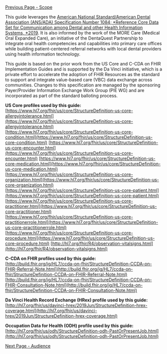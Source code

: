 [Previous Page - Scope](scope.html)

This guide leverages the [American National Standard/American Dental Association (ANS/ADA) Specification Number 1084; *Reference Core Data Set for Communication among Dental and other Health Information Systems, *2019](https://confluence.hl7.org/download/attachments/55936116/ADA%20Standard%20No.%201084_May%202019.pdf?version=1&modificationDate=1560955690222&api=v2). It is also informed by the work of the MORE Care (Medical Oral Expanded Care), an initiative of the DentaQuest Partnership to integrate oral health competencies and capabilities into primary care offices while building patient-centered referral networks with local dental providers using health information technology.

This guide is based on the prior work from the US Core and C-CDA on FHIR Implementation Guides and is supported by the Da Vinci initiative, which is a private effort to accelerate the adoption of FHIR Resources as the standard to support and integrate value-based care (VBC) data exchange across communities. Changes to this specification are managed by the sponsoring Payer/Provider Information Exchange Work Group (PIE WG) and are incorporated as part of the standard balloting process.

**US Core profiles used by this guide:**
[https://www.hl7.org/fhir/us/core/StructureDefinition-us-core-allergyintolerance.html](https://www.hl7.org/fhir/us/core/StructureDefinition-us-core-allergyintolerance.html)
[https://www.hl7.org/fhir/us/core/StructureDefinition-us-core-condition.html](https://www.hl7.org/fhir/us/core/StructureDefinition-us-core-condition.html)
[https://www.hl7.org/fhir/us/core/StructureDefinition-us-core-encounter.html](https://www.hl7.org/fhir/us/core/StructureDefinition-us-core-encounter.html)
[https://www.hl7.org/fhir/us/core/StructureDefinition-us-core-medication.html](https://www.hl7.org/fhir/us/core/StructureDefinition-us-core-medication.html)
[https://www.hl7.org/fhir/us/core/StructureDefinition-us-core-organization.html](https://www.hl7.org/fhir/us/core/StructureDefinition-us-core-organization.html)
[https://www.hl7.org/fhir/us/core/StructureDefinition-us-core-patient.html](https://www.hl7.org/fhir/us/core/StructureDefinition-us-core-patient.html)
[https://www.hl7.org/fhir/us/core/StructureDefinition-us-core-practitioner.html](https://www.hl7.org/fhir/us/core/StructureDefinition-us-core-practitioner.html)
[https://www.hl7.org/fhir/us/core/StructureDefinition-us-core-practitionerrole.html](https://www.hl7.org/fhir/us/core/StructureDefinition-us-core-practitionerrole.html)
[https://www.hl7.org/fhir/us/core/StructureDefinition-us-core-procedure.html](https://www.hl7.org/fhir/us/core/StructureDefinition-us-core-procedure.html)
[http://hl7.org/fhir/R4/observation-vitalsigns.html](http://hl7.org/fhir/R4/observation-vitalsigns.html)

**C-CDA on FHIR profiles used by this guide:**
[http://build.fhir.org/ig/HL7/ccda-on-fhir/StructureDefinition-CCDA-on-FHIR-Referral-Note.html](http://build.fhir.org/ig/HL7/ccda-on-fhir/StructureDefinition-CCDA-on-FHIR-Referral-Note.html)
[http://build.fhir.org/ig/HL7/ccda-on-fhir/StructureDefinition-CCDA-on-FHIR-Consultation-Note.html](http://build.fhir.org/ig/HL7/ccda-on-fhir/StructureDefinition-CCDA-on-FHIR-Consultation-Note.html)

**Da Vinci Health Record Exchange (HRex) profile used by this guide:**
[http://hl7.org/fhir/us/davinci-hrex/2019Jun/StructureDefinition-hrex-coverage.html](http://hl7.org/fhir/us/davinci-hrex/2019Jun/StructureDefinition-hrex-coverage.html)

**Occupation Data for Health (ODH) profile used by this guide:**
[http://hl7.org/fhir/us/odh/StructureDefinition-odh-PastOrPresentJob.html](http://hl7.org/fhir/us/odh/StructureDefinition-odh-PastOrPresentJob.html)

[Next Page - Audience](audience.html)